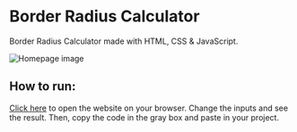 # Border Radius Calculator
Border Radius Calculator made with HTML, CSS &amp; JavaScript.

![Homepage image](https://sinvalbsneto.github.io/border-radius-calculator/img/home.png)

## How to run:
[Click here](https://sinvalbsneto.github.io/border-radius-calculator/) to open the website on your browser. Change the inputs and see the result. Then, copy the code in the gray box and paste in your project.
